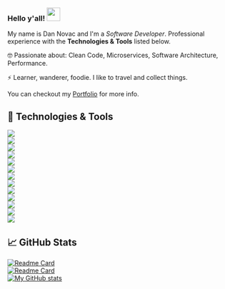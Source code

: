 <!--**dnovac/dnovac** is a ✨ _special_ ✨ repository because its `README.md` (this file) appears on your GitHub profile.-->

### Hello y'all! <img src="https://raw.githubusercontent.com/MartinHeinz/MartinHeinz/master/wave.gif" width="30px">

My name is Dan Novac and I'm a _Software Developer_. Professional experience with the **Technologies & Tools** listed below.

🤓 Passionate about: Clean Code, Microservices, Software Architecture, Performance.

⚡ Learner, wanderer, foodie. I like to travel and collect things.

You can checkout my [Portfolio](https://dan-novac.com) for more info.


## 🔧 Technologies & Tools
![](https://img.shields.io/badge/Code-Java-informational?style=flat&logo=java&logoColor=white&color=007396) <br>
![](https://img.shields.io/badge/Code-Node_JS-informational?style=flat&logo=javascript&logoColor=white&color=339933)<br>
![](https://img.shields.io/badge/Code-Golang-informational?style=flat&logo=go&logoColor=white&color=00ADD8) <br>
![](https://img.shields.io/badge/Code-Typescript-informational?style=flat&logo=typescript&logoColor=white&color=F7DF1E) <br>
![](https://img.shields.io/badge/Tools-Spring-informational?style=flat&logo=spring&logoColor=white&color=6DB33F) <br>
![](https://img.shields.io/badge/Tools-PostgreSQL-informational?style=flat&logo=postgresql&logoColor=white&color=336791) <br>
![](https://img.shields.io/badge/Tools-Docker-informational?style=flat&logo=docker&logoColor=white&color=2496ED) <br>
![](https://img.shields.io/badge/Tools-Redis-informational?style=flat&logo=redis&logoColor=white&color=DC382D) <br>
![](https://img.shields.io/badge/Tools-Swagger-informational?style=flat&logo=swagger&logoColor=white&color=85EA2D) <br>
![](https://img.shields.io/badge/Tools-AWS-informational?style=flat&logo=amazon&logoColor=white&color=232F3E) <br>
![](https://img.shields.io/badge/Tools-Kubernetes-informational?style=flat&logo=kubernetes&logoColor=white&color=326CE5) <br>
![](https://img.shields.io/badge/Tools-Apache_Kafka-informational?style=flat&logo=buffer&logoColor=white&color=231F20) <br>
![](https://img.shields.io/badge/Editor-IntelliJ_IDEA-informational?style=flat&logo=intellij-idea&logoColor=white&color=000000) <br>


 ## &#x1f4c8; GitHub Stats
 
 [![Readme Card](https://github-readme-stats.vercel.app/api/pin/?username=dnovac&repo=batch-jobs&show_icons=true&theme=highcontrast)](https://github.com/dnovac/batch-jobs) <br>
 [![Readme Card](https://github-readme-stats.vercel.app/api/pin/?username=dnovac&repo=simple-tasks&show_icons=true&theme=highcontrast)](https://github.com/dnovac/simple-tasks) <br>
 [![My GitHub stats](https://github-readme-stats.vercel.app/api?username=dnovac&show_icons=true&theme=highcontrast)](https://github.com/dnovac) <br>
 <!--[![Top Languages](https://github-readme-stats.vercel.app/api/top-langs/?username=dnovac&show_icons=true&theme=dracula)](https://github.com/anuraghazra/github-readme-stats)-->



 

<!--Here are some ideas to get you started:

- 🔭 I’m currently working on ...
- 🌱 I’m currently learning ...
- 👯 I’m looking to collaborate on ...
- 🤔 I’m looking for help with ...
- 💬 Ask me about ...
- 📫 How to reach me: ...
- 😄 Pronouns: ...
- ⚡ Fun fact: ...
-->

<!-- Resources -->
<!-- Icons: https://simpleicons.org/ -->
<!-- GitHub Stats: https://github.com/anuraghazra/github-readme-stats -->
<!-- Emojis: https://emojipedia.org/emoji/ -->
<!-- HTML Emojis: https://www.fileformat.info/index.htm -->
<!-- Shields: https://shields.io/ -->
<!-- Awesome GitHub Profile README: https://github.com/abhisheknaiidu/awesome-github-profile-readme -->

